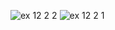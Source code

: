 ![ex 12 2 2](https://github.com/65030034/03376836-OOP-2566-Lab-12/assets/144875017/53228965-908f-419e-929f-0edba3b68bdd)
![ex 12 2 1](https://github.com/65030034/03376836-OOP-2566-Lab-12/assets/144875017/61c3542c-454e-4f2b-9799-106de0a34911)
